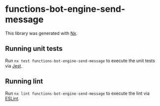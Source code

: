 # functions-bot-engine-send-message

This library was generated with [Nx](https://nx.dev).

## Running unit tests

Run `nx test functions-bot-engine-send-message` to execute the unit tests via [Jest](https://jestjs.io).

## Running lint

Run `nx lint functions-bot-engine-send-message` to execute the lint via [ESLint](https://eslint.org/).
